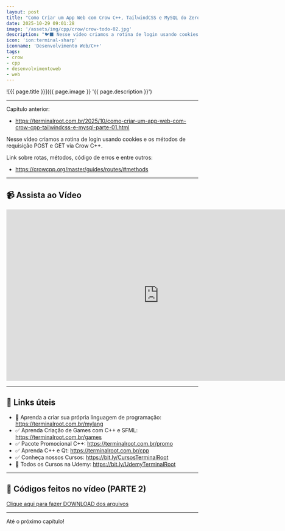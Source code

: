 ```yaml
---
layout: post
title: "Como Criar um App Web com Crow C++, TailwindCSS e MySQL do Zero :: Parte 02"
date: 2025-10-29 09:01:28
image: '/assets/img/cpp/crow/crow-todo-02.jpg'
description: "🐦‍⬛ Nesse vídeo criamos a rotina de login usando cookies e os métodos de requisição POST e GET via Crow C++."
icon: 'ion:terminal-sharp'
iconname: 'Desenvolvimento Web/C++'
tags:
- crow
- cpp
- desenvolvimentoweb
- web
---
```


![{{ page.title }}]({{ page.image }} '{{ page.description }}')

---

Capítulo anterior:
+ <https://terminalroot.com.br/2025/10/como-criar-um-app-web-com-crow-cpp-tailwindcss-e-mysql-parte-01.html>

Nesse vídeo criamos a rotina de login usando cookies e os métodos de requisição POST e GET via Crow C++.

Link sobre rotas, métodos, código de erros e entre outros:
+ <https://crowcpp.org/master/guides/routes/#methods>

---

## 📹 Assista ao Vídeo

<iframe width="800" height="450" src="https://www.youtube.com/embed/1ThyMFnan0M" title="Como Criar um App Web com Crow C++, TailwindCSS e MySQL :: PARTE 2" frameborder="0" allow="accelerometer; autoplay; clipboard-write; encrypted-media; gyroscope; picture-in-picture" allowfullscreen></iframe>

---

## 🔗 Links úteis
+ 👑 Aprenda a criar sua própria linguagem de programação: <https://terminalroot.com.br/mylang>
+ ✅ Aprenda Criação de Games com C++ e SFML: <https://terminalroot.com.br/games>
+ ✅ Pacote Promocional C++: <https://terminalroot.com.br/promo>
+ ✅ Aprenda C++ e Qt: <https://terminalroot.com.br/cpp>
+ ✅ Conheça nossos Cursos: <https://bit.ly/CursosTerminalRoot>
+ 🎁 Todos os Cursos na Udemy: <https://bit.ly/UdemyTerminalRoot>

---

## 📝 Códigos feitos no vídeo (PARTE 2)
<a href="/downs/crow-02.tar.gz" class="btn btn-danger btn-lg" download>Clique aqui para fazer DOWNLOAD dos arquivos</a>

---

Até o próximo capítulo!

